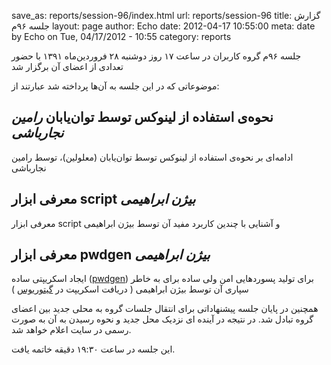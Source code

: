 save_as: reports/session-96/index.html
url: reports/session-96
title: گزارش جلسه ۹۶م
layout: page
author: Echo
date: 2012-04-17 10:55:00
meta: date by Echo on Tue, 04/17/2012 - 10:55
category: reports

جلسه ۹۶م گروه کاربران در ساعت ۱۷ روز دوشنبه ۲۸ فروردین‌ماه ۱۳۹۱ با حضور تعدادی
از اعضای آن برگزار شد


<!--more-->



موضوعاتی که در این جلسه به آن‌ها پرداخته شد عبارتند از:

## نحوه‌ی استفاده از لینوکس توسط توان‌یابان *رامین نجارباشی*
ادامه‌ای بر نحوه‌ی استفاده از لینوکس توسط توان‌یابان (معلولین)، توسط رامین
نجارباشی  

## معرفی ابزار script *بیژن ابراهیمی*
معرفی ابزار script و آشنایی با چندین کاربرد مفید آن توسط بیژن ابراهیمی  

## معرفی ابزار pwdgen *بیژن ابراهیمی*
ایجاد اسکریپتی ساده ([pwdgen](https://gitorious.org/pwdgen)) برای تولید
پسوردهایی امن ولی ساده برای به خاطر سپاری آن توسط بیژن ابراهیمی ( دریافت
اسکریپت در [گیتوریوس](https://gitorious.org/pwdgen/pwdgenrepo) )

همچنین در پایان جلسه پیشنهاداتی برای انتقال جلسات گروه به محلی جدید بین اعضای
گروه تبادل شد. در نتیجه در آینده ای نزدیک محل جدید و نحوه رسیدن به آن به صورت
رسمی در سایت اعلام خواهد شد.

این جلسه در ساعت ۱۹:۳۰ دقیقه خاتمه یافت.
